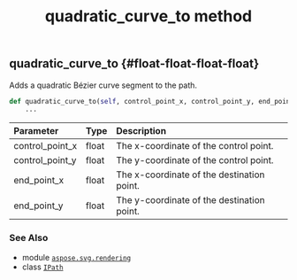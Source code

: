 ﻿---
title: quadratic_curve_to method
second_title: Aspose.SVG for Python via .NET API References
description: 
type: docs
weight: 110
url: /python-net/aspose.svg.rendering/ipath/quadratic_curve_to/
is_root: false
---

## quadratic_curve_to {#float-float-float-float}

Adds a quadratic Bézier curve segment to the path.



```python
def quadratic_curve_to(self, control_point_x, control_point_y, end_point_x, end_point_y):
    ...
```


| Parameter | Type | Description |
| :- | :- | :- |
| control_point_x | float | The x-coordinate of the control point. |
| control_point_y | float | The y-coordinate of the control point. |
| end_point_x | float | The x-coordinate of the destination point. |
| end_point_y | float | The y-coordinate of the destination point. |



### See Also
* module [`aspose.svg.rendering`](../../)
* class [`IPath`](/svg/python-net/aspose.svg.rendering/ipath)
